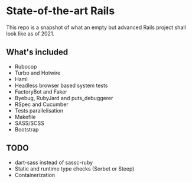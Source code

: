# State-of-the-art Rails

This repo is a snapshot of what an empty but advanced Rails project
shall look like as of 2021.

## What's included

- Rubocop
- Turbo and Hotwire
- Haml
- Headless browser based system tests
- FactoryBot and Faker
- Byebug, RubyJard and puts_debuggerer
- RSpec and Cucumber
- Tests parallelisation
- Makefile
- SASS/SCSS
- Bootstrap


## TODO

- dart-sass instead of sassc-ruby
- Static and runtime type checks (Sorbet or Steep)
- Containerization
